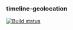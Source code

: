 ### timeline-geolocation

[![Build status](https://ci.appveyor.com/api/projects/status/jxfjqb0063buoham?svg=true)](https://ci.appveyor.com/project/Arkadii-2021/timeline)
